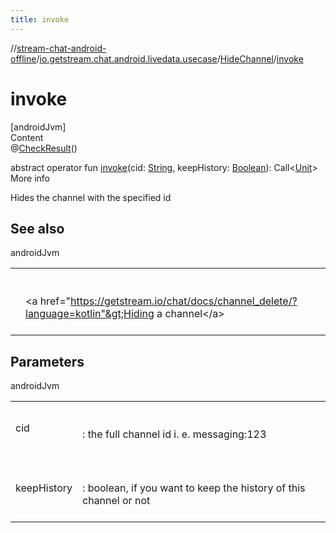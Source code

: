 ```yaml
---
title: invoke
---
```

//[stream-chat-android-offline](../../../index.md)/[io.getstream.chat.android.livedata.usecase](../index.md)/[HideChannel](index.md)/[invoke](invoke.md)



# invoke  
[androidJvm]  
Content  
@[CheckResult](https://developer.android.com/reference/kotlin/androidx/annotation/CheckResult.html)()  
  
abstract operator fun [invoke](invoke.md)(cid: [String](https://kotlinlang.org/api/latest/jvm/stdlib/kotlin/-string/index.html), keepHistory: [Boolean](https://kotlinlang.org/api/latest/jvm/stdlib/kotlin/-boolean/index.html)): Call&lt;[Unit](https://kotlinlang.org/api/latest/jvm/stdlib/kotlin/-unit/index.html)&gt;  
More info  


Hides the channel with the specified id



## See also  
  
androidJvm  
  
| | |
|---|---|
| <a name="io.getstream.chat.android.livedata.usecase/HideChannel/invoke/#kotlin.String#kotlin.Boolean/PointingToDeclaration/"></a>| <a name="io.getstream.chat.android.livedata.usecase/HideChannel/invoke/#kotlin.String#kotlin.Boolean/PointingToDeclaration/"></a><br/><br/>&lt;a href="https://getstream.io/chat/docs/channel_delete/?language=kotlin"&gt;Hiding a channel&lt;/a&gt;<br/><br/>|
  


## Parameters  
  
androidJvm  
  
| | |
|---|---|
| <a name="io.getstream.chat.android.livedata.usecase/HideChannel/invoke/#kotlin.String#kotlin.Boolean/PointingToDeclaration/"></a>cid| <a name="io.getstream.chat.android.livedata.usecase/HideChannel/invoke/#kotlin.String#kotlin.Boolean/PointingToDeclaration/"></a><br/><br/>: the full channel id i. e. messaging:123<br/><br/>|
| <a name="io.getstream.chat.android.livedata.usecase/HideChannel/invoke/#kotlin.String#kotlin.Boolean/PointingToDeclaration/"></a>keepHistory| <a name="io.getstream.chat.android.livedata.usecase/HideChannel/invoke/#kotlin.String#kotlin.Boolean/PointingToDeclaration/"></a><br/><br/>: boolean, if you want to keep the history of this channel or not<br/><br/>|
  
  



